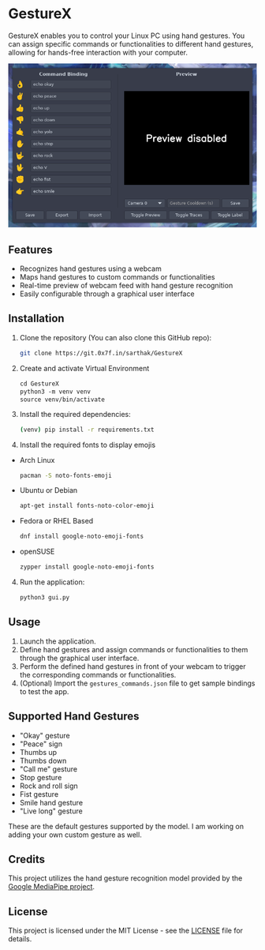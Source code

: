 # GestureX 

GestureX enables you to control your Linux PC using hand gestures. You can assign specific commands or functionalities to different hand gestures, allowing for hands-free interaction with your computer.

![](./screenshots/screenshot1.png)

## Features

- Recognizes hand gestures using a webcam
- Maps hand gestures to custom commands or functionalities
- Real-time preview of webcam feed with hand gesture recognition
- Easily configurable through a graphical user interface

## Installation

1. Clone the repository (You can also clone this GitHub repo):

    ```bash
    git clone https://git.0x7f.in/sarthak/GestureX
    ```

2. Create and activate Virtual Environment
    ```
    cd GestureX
    python3 -m venv venv
    source venv/bin/activate
    ```

2. Install the required dependencies:

    ```bash
    (venv) pip install -r requirements.txt
    ```

3. Install the required fonts to display emojis

- Arch Linux
    ```bash
    pacman -S noto-fonts-emoji
    ```
- Ubuntu or Debian
    ```bash
    apt-get install fonts-noto-color-emoji
    ```
- Fedora or RHEL Based
    ```bash
    dnf install google-noto-emoji-fonts
    ```
- openSUSE
    ```bash
    zypper install google-noto-emoji-fonts
    ```

4. Run the application:

    ```bash
    python3 gui.py
    ```

## Usage

1. Launch the application.
2. Define hand gestures and assign commands or functionalities to them through the graphical user interface.
3. Perform the defined hand gestures in front of your webcam to trigger the corresponding commands or functionalities.
4. (Optional) Import the `gestures_commands.json` file to get sample bindings to test the app.

## Supported Hand Gestures

- "Okay" gesture
- "Peace" sign
- Thumbs up
- Thumbs down
- "Call me" gesture
- Stop gesture
- Rock and roll sign
- Fist gesture
- Smile hand gesture
- "Live long" gesture

These are the default gestures supported by the model. I am working on adding your own custom gesture as well.

## Credits

This project utilizes the hand gesture recognition model provided by the [Google MediaPipe project](https://github.com/google/mediapipe).

## License

This project is licensed under the MIT License - see the [LICENSE](LICENSE) file for details.

